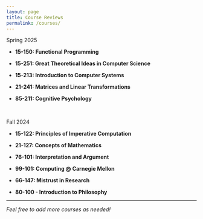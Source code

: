 ```yaml
---
layout: page
title: Course Reviews
permalink: /courses/
---
```


Spring 2025
- **15-150: Functional Programming**

- **15-251: Great Theoretical Ideas in Computer Science**
- **15-213: Introduction to Computer Systems**
- **21-241: Matrices and Linear Transformations**

- **85-211: Cognitive Psychology**


<br>

Fall 2024


- **15-122: Principles of Imperative Computation**


- **21-127: Concepts of Mathematics**  

- **76-101: Interpretation and Argument**


- **99-101: Computing @ Carnegie Mellon**

  
- **66-147: Mistrust in Research**


- **80-100 - Introduction to Philosophy**


---

*Feel free to add more courses as needed!*  
